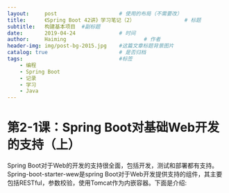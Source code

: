 ```yaml
---
layout:     post   				    # 使用的布局（不需要改）
title:      《Spring Boot 42讲》学习笔记（2） 				# 标题 
subtitle:   构建基本项目  #副标题
date:       2019-04-24				# 时间
author:     Haiming 						# 作者
header-img: img/post-bg-2015.jpg 	#这篇文章标题背景图片
catalog: true 						# 是否归档
tags:								#标签
    - 编程
    - Spring Boot
    - 记录
    - 学习
    - Java
---
```




# 第2-1课：Spring Boot对基础Web开发的支持（上）



Spring Boot对于Web的开发的支持很全面，包括开发，测试和部署都有支持。Spring-boot-starter-wew是spring Boot对于Web开发提供支持的组件，其主要包括RESTful，参数校验，使用Tomcat作为内嵌容器。下面是介绍:



